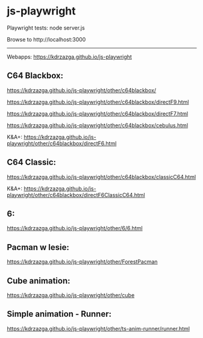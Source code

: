 # js-playwright

Playwright tests:
node server.js

Browse to http://localhost:3000

------------------------------------------

Webapps: https://kdrzazga.github.io/js-playwright

C64 Blackbox:
---
https://kdrzazga.github.io/js-playwright/other/c64blackbox/

https://kdrzazga.github.io/js-playwright/other/c64blackbox/directF9.html

https://kdrzazga.github.io/js-playwright/other/c64blackbox/directF7.html

https://kdrzazga.github.io/js-playwright/other/c64blackbox/cebulus.html

K&A+: https://kdrzazga.github.io/js-playwright/other/c64blackbox/directF6.html

C64 Classic:
---
https://kdrzazga.github.io/js-playwright/other/c64blackbox/classicC64.html

K&A+: https://kdrzazga.github.io/js-playwright/other/c64blackbox/directF6ClassicC64.html

6:
---
https://kdrzazga.github.io/js-playwright/other/6/6.html

Pacman w lesie:
---
https://kdrzazga.github.io/js-playwright/other/ForestPacman

Cube animation:
--
https://kdrzazga.github.io/js-playwright/other/cube

Simple animation - Runner:
--
https://kdrzazga.github.io/js-playwright/other/ts-anim-runner/runner.html
